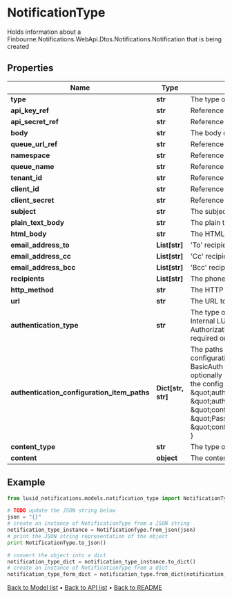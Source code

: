 # NotificationType

Holds information about a Finbourne.Notifications.WebApi.Dtos.Notifications.Notification that is being created

## Properties
Name | Type | Description | Notes
------------ | ------------- | ------------- | -------------
**type** | **str** | The type of delivery mechanism for this notification | 
**api_key_ref** | **str** | Reference to API key from Configuration Store | 
**api_secret_ref** | **str** | Reference to API secret from Configuration Store | 
**body** | **str** | The body of the SMS | 
**queue_url_ref** | **str** | Reference to queue url from Configuration Store | 
**namespace** | **str** | Reference to namespace from Configuration Store | 
**queue_name** | **str** | Reference to queue name from Configuration Store | 
**tenant_id** | **str** | Reference to tenant id from Configuration Store | 
**client_id** | **str** | Reference to client id from Configuration Store | 
**client_secret** | **str** | Reference to client secret from Configuration Store | 
**subject** | **str** | The subject of the email | 
**plain_text_body** | **str** | The plain text body of the email | 
**html_body** | **str** | The HTML body of the email (if any) | [optional] 
**email_address_to** | **List[str]** | &#39;To&#39; recipients of the email | 
**email_address_cc** | **List[str]** | &#39;Cc&#39; recipients of the email | [optional] 
**email_address_bcc** | **List[str]** | &#39;Bcc&#39; recipients of the email | [optional] 
**recipients** | **List[str]** | The phone numbers to which the SMS will be sent to (E.164 format) | 
**http_method** | **str** | The HTTP method such as GET, POST, etc. to use on the request | 
**url** | **str** | The URL to send the request to | 
**authentication_type** | **str** | The type of authentication to use on the request, can be one of the following values:  - Lusid -  Internal LUSID call  - BasicAuth - User specified Username and password  - BearerToken - Authorization header with Bearer scheme and user specified key  - None - No Authorization required on the webhook call | 
**authentication_configuration_item_paths** | **Dict[str, str]** | The paths of the Configuration Store configuration items that contain the authentication configuration. Each  authentication type requires different keys:  - Lusid - None required  - BasicAuth - Requires &#39;Username&#39; and &#39;Password&#39;  - BearerToken - Requires &#39;BearerToken&#39; and optionally &#39;BearerScheme&#39;  - None - None required                e.g. the following would be valid assuming that the config is present in the configuration store at the  specified paths:                    \&quot;authenticationType\&quot;: \&quot;BasicAuth\&quot;,      \&quot;authenticationConfigurationItemPaths\&quot;: {          \&quot;Username\&quot;: \&quot;config://personal/myUserId/WebhookConfigurations/ExampleService/AdminUser\&quot;,          \&quot;Password\&quot;: \&quot;config://personal/myUserId/WebhookConfigurations/ExampleService/AdminPassword\&quot;      } | [optional] 
**content_type** | **str** | The type of the content e.g. Json | 
**content** | **object** | The content of the request | [optional] 

## Example

```python
from lusid_notifications.models.notification_type import NotificationType

# TODO update the JSON string below
json = "{}"
# create an instance of NotificationType from a JSON string
notification_type_instance = NotificationType.from_json(json)
# print the JSON string representation of the object
print NotificationType.to_json()

# convert the object into a dict
notification_type_dict = notification_type_instance.to_dict()
# create an instance of NotificationType from a dict
notification_type_form_dict = notification_type.from_dict(notification_type_dict)
```
[Back to Model list](../README.md#documentation-for-models) &#8226; [Back to API list](../README.md#documentation-for-api-endpoints) &#8226; [Back to README](../README.md)


